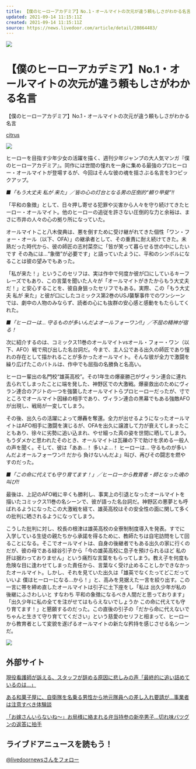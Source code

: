 ```yaml
---
title: 【僕のヒーローアカデミア】No.1・オールマイトの次元が違う頼もしさがわかる名言
updated: 2021-09-14 11:15:11Z
created: 2021-09-14 11:15:11Z
source: https://news.livedoor.com/article/detail/20864483/
---
```


 ![](https://image.news.livedoor.com/newsimage/stf/2/1/21510_1578_63e9ebf2a8c6957c529410189a4e4bd4-m.jpg)

# 【僕のヒーローアカデミア】No.1・オールマイトの次元が違う頼もしさがわかる名言

【僕のヒーローアカデミア】No.1・オールマイトの次元が違う頼もしさがわかる名言

[citrus](https://news.livedoor.com/category/vender/citrus/)

![](https://image.news.livedoor.com/newsimage/stf/2/1/21510_1578_63e9ebf2a8c6957c529410189a4e4bd4.jpg)

ヒーローを目指す少年少女の活躍を描く、週刊少年ジャンプの大人気マンガ『僕のヒーローアカデミア』。同作には世間の憧れを一身に集める最強のプロヒーロー・オールマイトが登場するが、今回はそんな彼の魂を揺さぶる名言を3つピックアップ。

*■「もう大丈夫 私が 来た」／皆の心の灯台となる男の圧倒的“頼り甲斐”!!*

「平和の象徴」として、日々押し寄せる犯罪や災害から人々を守り続けてきたヒーロー・オールマイト。他のヒーローの追従を許さない圧倒的な力と余裕は、まさに市井の人々の心の拠り所になっていた。

オールマイトこと八木俊典は、悪を倒すために受け継がれてきた個性「ワン・フォー・オール（以下、OFA）」の継承者として、その重責に耐え続けてきた。未熟だった時代から、彼の師匠の志村菜奈に「皆が笑って暮らせる世の中にしたいです その為には…“象徴”が必要です」と語っていたように、平和のシンボルになることは彼の望みでもあった。

「私が来た！」というこのセリフは、実は作中で何度か彼が口にしているキーフレーズでもあり、この言葉を聞いた人々が「オールマイトがきたからもう大丈夫だ！」と安心することを、彼自身狙ったセリフでもある。実際、この「もう大丈夫 私が 来た」と彼が口にしたコミックス第2巻のUSJ襲撃事件でのワンシーンでは、劇中の人物のみならず、読者の心にも抜群の安心感と感動をもたらしてくれた。

*■「ヒーローは… 守るものが多いんだよオールフォーワン!!」／不屈の精神が宿る！*

次に紹介するのは、コミックス11巻のオールマイトvsオール・フォー・ワン（以下、AFO）戦で飛び出した名台詞だ。今まで、主人公である出久の師匠であり憧れの存在として描かれることが多かったオールマイト。そんな彼が全力で激闘を繰り広げたこのバトルは、作中でも屈指の名勝負と名高い。

ヒーロー輩出の名門校“雄英高校”。その1年生の爆豪勝己がヴィラン連合に連れ去られてしまったことに端を発した、神野区での大激戦。爆豪救出のためにヴィラン連合のアジトの一つを強襲したオールマイトらプロヒーローだったが、寸でところでオールマイト因縁の相手であり、ヴィラン連合の黒幕でもある強敵AFOが出現し、戦局が一変してしまう。

その後、出久らの活躍によって爆轟を奪還。全力が出せるようになったオールマイトはAFO相手に激闘を演じるが、OFAを出久に譲渡して力が衰えてしまったこともあり、徐々に劣勢に追い込まれ、やせ細った真の姿を世間に晒してしまう。もうダメかと思われたそのとき、オールマイトは瓦礫の下で助けを求める一般人の声を聞く。そして、彼は「ああ…！ 多いよ…！ ヒーローは… 守るものが多いんだよオールフォーワン!! だから 負けないんだよ」叫び、再びその闘志を燃やすのだった。

*■「この命に代えても守り育てます！」／ヒーローから教育者・師となった魂の叫び!!*

最後は、上記のAFO戦に辛くも勝利し、事実上の引退となったオールマイトを描いたコミックス11巻の名シーンで、彼が語った名台詞だ。神野区の悪夢とも呼ばれるようになったこの大激戦を経て、雄英高校はその安全性の面に関して多くの批判に晒されるようになってしまう。

こうした批判に対し、校長の根津は雄英高校の全寮制制度導入を発表。すでに入学している生徒の親たちから承諾を得るために、教師たちは自宅訪問をして回ることになる。そこでオールマイトは、自身の後継者でもある出久の家に行くのだが、彼の母である緑谷引子から「今の雄英高校に息子を預けられるほど 私の肝は据わっておりません」という痛烈な言葉をもらってしまう。教え子を何度も危険な目に逢わせてしまった責任から、言葉なく受け止めることしかできなかったオールマイト。しかし、それを見ていた出久は「雄英でなくたってどこだっていいよ 僕はヒーローになる…から！」と、高みを見据えた一言を絞り出す。この一言に帯を締め直したオールマイトは引子に土下座をし「私は 出久少年が私の後継にふさわしいと すなわち 平和の象徴になるべき人間だと思っております」「出久少年に私の全てを注がせてはもらえないでしょうか この命に代えても守り育てます！」と懇願するのだった。この直後の引子の「だから命に代えないで ちゃんと生きて守り育ててください」という慈愛のセリフと相まって、ヒーローから教育者として変貌を遂げるオールマイトの新たな矜持を感じさせる名シーンだ。

 [![](https://image.news.livedoor.com/newsimage/vender/citrus.png)](http://citrus-net.jp/)

## 外部サイト

[現役看護師が訴える、スタッフが辞める原因に悲しみの声「最終的に追い詰めているのは…」](https://citrus-net.jp/article/95645?utm_source=livedoor&utm_medium=citrus&utm_campaign=95674)

[ある和菓子屋に、自衛隊を名乗る男性から地元隊員への差し入れ要請が…事業者は注意すべき体験談](https://citrus-net.jp/article/95646?utm_source=livedoor&utm_medium=citrus&utm_campaign=95674)

[「お嫁さんいらないね〜」お局様に絡まれる弁当持参の新卒男子…切れ味バツグンの返答に拍手](https://citrus-net.jp/article/95628?utm_source=livedoor&utm_medium=citrus&utm_campaign=95674)

## ライブドアニュースを読もう！

 [@livedoornewsさんをフォロー](https://twitter.com/livedoornews)